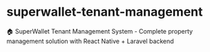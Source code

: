# superwallet-tenant-management
🏠 SuperWallet Tenant Management System - Complete property management solution with React Native + Laravel backend
